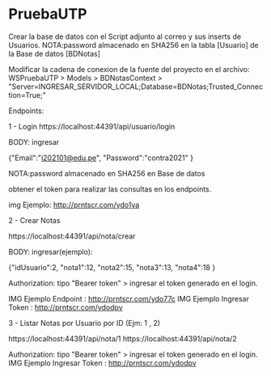 # PruebaUTP

Crear la base de datos con el Script adjunto al correo y sus inserts de Usuarios.
NOTA:password almacenado en SHA256 en la tabla [Usuario] de la Base de datos [BDNotas]

Modificar la cadena de conexion de la fuente del proyecto en el archivo:
WSPruebaUTP > Models > BDNotasContext > "Server=INGRESAR_SERVIDOR_LOCAL;Database=BDNotas;Trusted_Connection=True;"

Endpoints: 

1 - Login 
https://localhost:44391/api/usuario/login

BODY: ingresar

{"Email":"i202101@edu.pe",
 "Password":"contra2021"
}

NOTA:password almacenado en SHA256 en Base de datos

obtener el token para realizar las consultas en los endpoints. 

img Ejemplo: http://prntscr.com/ydo1ya

2 - Crear Notas

https://localhost:44391/api/nota/crear

BODY: ingresar(ejemplo):

{"idUsuario":2,
 "nota1":12,
 "nota2":15,
 "nota3":13,
 "nota4":18
}

Authorization: tipo "Bearer token" > ingresar el token generado en el login.

IMG Ejemplo Endpoint : http://prntscr.com/ydo77c
IMG Ejemplo Ingresar Token : http://prntscr.com/ydodpv

3 - Listar Notas por Usuario por ID (Ejm: 1 , 2)

https://localhost:44391/api/nota/1
https://localhost:44391/api/nota/2 

Authorization: tipo "Bearer token" > ingresar el token generado en el login.
IMG Ejemplo Ingresar Token : http://prntscr.com/ydodpv

